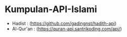 # Kumpulan-API-Islami

- Hadist : (https://github.com/gadingnst/hadith-api)
- Al-Qur'an : (https://quran-api.santrikoding.com/api/)
